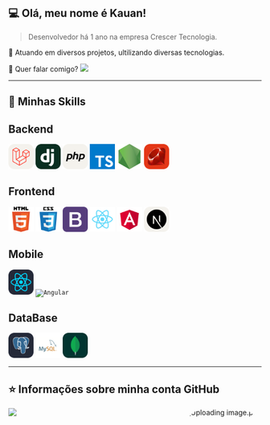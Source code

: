## 💻 Olá, meu nome é <strong>Kauan!</strong>

> Desenvolvedor há 1 ano na empresa Crescer Tecnologia.

🔭 Atuando em diversos projetos, ultilizando diversas tecnologias.

💬 Quer falar comigo? 
  <a href="https://www.linkedin.com/in/kauan-domingos-046a83199/" target="_blank"><img src="https://img.shields.io/badge/-LinkedIn-%230077B5?style=for-the-badge&logo=linkedin&logoColor=white" target="_blank"></a> 
  
---

## 🚀 Minhas Skills
<h2>Backend</h2>
  <code><img height="50" src="https://raw.githubusercontent.com/tandpfun/skill-icons/main/icons/Laravel-Light.svg" alt="MongoDB"/></code>
  <code><img height="50" src="https://raw.githubusercontent.com/tandpfun/skill-icons/main/icons/Django.svg" alt="c"/></code>
  <code><img height="50" src="https://raw.githubusercontent.com/tandpfun/skill-icons/main/icons/PHP-Light.svg" alt="Javascript"/></code>
  <code><img height="50" src="https://raw.githubusercontent.com/github/explore/80688e429a7d4ef2fca1e82350fe8e3517d3494d/topics/typescript/typescript.png" alt="Typescript"/></code>
  <code><img height="50" src="https://raw.githubusercontent.com/github/explore/80688e429a7d4ef2fca1e82350fe8e3517d3494d/topics/nodejs/nodejs.png" alt="Nodejs"/></code>
  <code><img height="50" src="https://raw.githubusercontent.com/tandpfun/skill-icons/main/icons/Ruby.svg" alt="PostegreSQL"/></code>
<h2>Frontend</h2>

  <code><img height="50" src="https://raw.githubusercontent.com/github/explore/80688e429a7d4ef2fca1e82350fe8e3517d3494d/topics/html/html.png" alt="HTML5"/></code>
  <code><img height="50" src="https://raw.githubusercontent.com/github/explore/80688e429a7d4ef2fca1e82350fe8e3517d3494d/topics/css/css.png" alt="CSS"/></code>
  <code><img height="50" src="https://raw.githubusercontent.com/github/explore/80688e429a7d4ef2fca1e82350fe8e3517d3494d/topics/bootstrap/bootstrap.png" alt="Bootstrap"/></code>
  <code><img height="50" src="https://raw.githubusercontent.com/github/explore/80688e429a7d4ef2fca1e82350fe8e3517d3494d/topics/react/react.png" alt="React"/></code>
  <code><img height="50" src="https://raw.githubusercontent.com/github/explore/80688e429a7d4ef2fca1e82350fe8e3517d3494d/topics/angular/angular.png" alt="Angular"/></code>
  <code><img height="50" src="https://raw.githubusercontent.com/tandpfun/skill-icons/main/icons/NextJS-Light.svg" alt="Angular"/></code>

<h2>Mobile</h2>
  <code><img height="50" src="https://raw.githubusercontent.com/tandpfun/skill-icons/main/icons/React-Dark.svg"></code>
  <code><img height="50" src="https://miro.medium.com/v2/resize:fit:1400/format:webp/1*M4W1zKMuf0xmAcZwZgUcTQ.png" alt="Angular"/></code>

<h2>DataBase</h2>
  <code><img height="50" src="https://raw.githubusercontent.com/tandpfun/skill-icons/main/icons/PostgreSQL-Dark.svg" alt="Angular"/></code>
  <code><img height="50" src="https://raw.githubusercontent.com/github/explore/80688e429a7d4ef2fca1e82350fe8e3517d3494d/topics/mysql/mysql.png" alt="MySQL"/></code>
  <code><img height="50" src="https://raw.githubusercontent.com/tandpfun/skill-icons/main/icons/MongoDB.svg" alt="Angular"/></code>
  
---

## ⭐ Informações sobre minha conta GitHub
  <img align="right" alt="Uploading image.png" height="150" style="border-radius:50px;" src="https://user-images.githubusercontent.com/102335585/166129707-9fdf0a34-c6d2-459c-9568-3160a58a61e4.png">
    
</div>

  <div>
    <img height="180em" src="https://github-readme-stats.vercel.app/api/top-langs/?username=kauansundays&layout=compact&langs_count=7&theme=dracula"/>
  </div>
